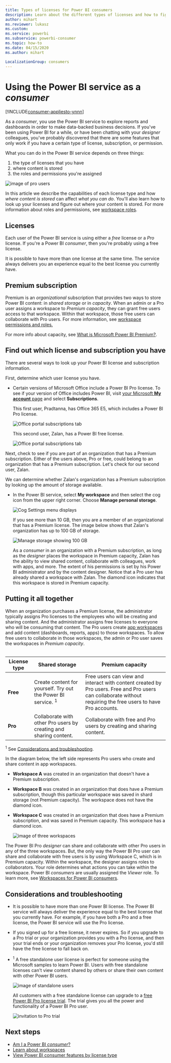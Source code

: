 ```yaml
---
title: Types of licenses for Power BI consumers
description: Learn about the different types of licenses and how to figure out which you have.
author: mihart
ms.reviewer: lukasz 
ms.custom:  
ms.service: powerbi
ms.subservice: powerbi-consumer
ms.topic: how-to
ms.date: 04/15/2020
ms.author: mihart

LocalizationGroup: consumers
---
```


# Using the Power BI service as a *consumer*

[!INCLUDE[consumer-appliesto-ynnn](../includes/consumer-appliesto-ynnn.md)]

As a *consumer*, you use the Power BI service to explore reports and dashboards in order to make data-backed business decisions. If you've been using Power BI for a while, or have been chatting with your *designer* colleagues, you've probably discovered that there are some features that only work if you have a certain type of license,  subscription, or permission. 

What you can do in the Power BI service depends on three things:
1.    the type of licenses that you have
2.    where content is stored
3.    the roles and permissions you're assigned


![image of pro users](media/end-user-license/power-bi-questions-small.png)

In this article we describe the capabilities of each license type and how *where content is stored* can affect *what you can do*. You'll also learn how to look up your licenses and figure out where your content is stored. For more information about roles and permissions, see [workspace roles](end-user-workspaces.md).

## Licenses

Each user of the Power BI service is using either a *free* license or a *Pro* license. If you're a Power BI *consumer*, then you're probably using a free license. 

It is possible to have more than one license at the same time.  The service always delivers you an experience equal to the best license you currently have. 

## Premium subscription

Premium is an *organizational* subscription that provides two ways to store Power BI content: in *shared storage* or in *capacity*.  When an admin or a Pro user assigns a workspace to *Premium capacity*, they can grant free users access to that workspace. Within that workspace, those free users can collaborate with Pro users. For more information, see [workspace permissions and roles.](end-user-workspaces.md) 

For more info about capacity, see [What is Microsoft Power BI Premium?](../service-premium-what-is.md).


## Find out which license and subscription you have
There are several ways to look up your Power BI license and subscription information. 

First, determine which user license you have.

- Certain versions of Microsoft Office include a Power BI Pro license.  To see if your version of Office includes Power BI, visit [your Microsoft **My account** page](https://portal.office.com/account) and select **Subscriptions**.

    This first user, Pradtanna, has Office 365 E5, which includes a Power BI Pro license.

    ![Office portal subscriptions tab](media/end-user-license/power-bi-license-office.png)

    This second user, Zalan, has a Power BI free license. 

    ![Office portal subscriptions tab](media/end-user-license/power-bi-license-free.png)

Next, check to see if you are part of an organization that has a Premium subscription. Either of the users above, Pro or free, could belong to an organization that has a Premium subscription.  Let's check for our second user, Zalan.  

We can determine whether Zalan's organization has a Premium subscription by looking up the amount of storage available. 

- In the Power BI service, select **My workspace** and then select the cog icon from the upper right corner. Choose **Manage personal storage**.

    ![Cog Settings menu displays](media/end-user-license/power-bi-license-personal.png)

    If you see more than 10 GB, then you are a member of an organizational that has a Premium license. The image below shows that Zalan's organization has up to 100 GB of storage.  

    ![Manage storage showing 100 GB](media/end-user-license/power-bi-free-capacity.png)

    As a *consumer* in an organization with a Premium subscription, as long as the *designer* places the workspace in Premium capacity, Zalan has the ability to view shared content, collaborate with colleagues, work with apps, and more. The extent of his permissions is set by his Power BI administrator and by the content designer. Notice that a Pro user has already shared a workspace with Zalan. The diamond icon indicates that this workspace is stored in Premium capacity. 

   

## Putting it all together

When an organization purchases a Premium license, the administrator typically assigns Pro licenses to the employees who will be creating and sharing content. And the administrator assigns free licenses to everyone who will be consuming that content. The Pro users create [app workspaces](end-user-workspaces.md) and add content (dashboards, reports, apps) to those workspaces. To allow free users to collaborate in those workspaces, the admin or Pro user saves the workspaces in *Premium capacity*.    
<br>

|License type  |Shared storage  |Premium capacity  |
|---------|---------|---------|
|**Free**     |  Create content for yourself. Try out the Power BI service.  <sup>1</sup>     |   Free users can view and interact with content created by Pro users. Free and Pro users can collaborate without requiring the free users to have Pro accounts.      |
|**Pro**     |  Collaborate with other Pro users by creating and sharing content.        |  Collaborate with free and Pro users by creating and sharing content.       |


<sup>1</sup> See [Considerations and troubleshooting](#considerations-and-troubleshooting). 

In the diagram below, the left side represents Pro users who create and share content in app workspaces. 

- **Workspace A** was created in an organization that doesn't have a Premium subscription. 

- **Workspace B** was created in an organization that does have a Premium subscription, though this particular workspace was saved in shard storage (not Premium capacity). The workspace does not have the diamond icon.

- **Workspace C** was created in an organization that does have a Premium subscription, and was saved in Premium capacity. This workspace has a diamond icon.  

    ![image of three workspaces](media/end-user-license/power-bi-sharing-scenarios.jpg)

The Power BI Pro *designer* can share and collaborate with other Pro users in any of the three workspaces. But, the only way the Power BI Pro user can share and collaborate with free users is by using Workspace C, which is in Premium capacity.  Within the workspace, the designer assigns roles to collaborators. Your role determines what actions you can take within the workspace. Power BI *consumers* are usually assigned the *Viewer* role. To learn more, see [Workspaces for Power BI consumers](end-user-workspaces.md).




## Considerations and troubleshooting
- It is possible to have more than one Power BI license. The Power BI service will always deliver the experience equal to the best license that you currently have. For example, if you have both a Pro and a free license, the Power BI service will use the Pro license.

- If you signed up for a free license, it never expires. So if you upgrade to a Pro trial or your organization provides you with a Pro license, and then your trial ends or your organization removes your Pro license, you'd still have the free license to fall back on. 

- <sup>1</sup> A free standalone user license is perfect for someone using the Microsoft samples to learn Power BI. Users with free standalone licenses can't view content shared by others or share their own content with other Power BI users. 

    ![image of standalone users](media/end-user-license/power-bi-free-license.jpg)

    All customers with a free standalone license can upgrade to a [free Power BI Pro license trial](../service-self-service-signup-for-power-bi.md). The trial gives you all the power and functionality of a Power BI Pro user.

    ![invitation to Pro trial](media/end-user-license/power-bi-pro-trial.png)

## Next steps
- [Am I a Power BI *consumer*?](end-user-consumer.md)    
- [Learn about workspaces](end-user-workspaces.md)    
- [View Power BI consumer features by license type](end-user-features.md)

